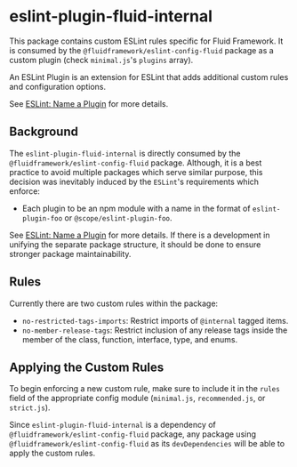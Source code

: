 # eslint-plugin-fluid-internal

This package contains custom ESLint rules specific for Fluid Framework. It is consumed by the `@fluidframework/eslint-config-fluid` package as a custom plugin (check `minimal.js`'s `plugins` array).

An ESLint Plugin is an extension for ESLint that adds additional custom rules and configuration options.

See [ESLint: Name a Plugin](https://eslint.org/docs/latest/extend/plugins) for more details.

## Background

The `eslint-plugin-fluid-internal` is directly consumed by the `@fluidframework/eslint-config-fluid` package. Although, it is a best practice to avoid multiple packages which serve similar purpose, this decision was inevitably induced by the `ESLint`'s requirements which enforce:

-   Each plugin to be an npm module with a name in the format of `eslint-plugin-foo` or `@scope/eslint-plugin-foo`.

See [ESLint: Name a Plugin](https://eslint.org/docs/latest/extend/plugins#name-a-plugin) for more details. If there is a development in unifying the separate package structure, it should be done to ensure stronger package maintainability.

## Rules

Currently there are two custom rules within the package:

-   `no-restricted-tags-imports`: Restrict imports of `@internal` tagged items.
-   `no-member-release-tags`: Restrict inclusion of any release tags inside the member of the class, function, interface, type, and enums.

## Applying the Custom Rules

To begin enforcing a new custom rule, make sure to include it in the `rules` field of the appropriate config module (`minimal.js`, `recommended.js`, or `strict.js`).

Since `eslint-plugin-fluid-internal` is a dependency of `@fluidframework/eslint-config-fluid` package, any package using `@fluidframework/eslint-config-fluid` as its `devDependencies` will be able to apply the custom rules.
